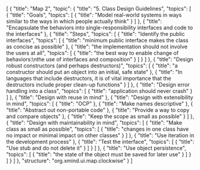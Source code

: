 [
  {
    "title": "Map 2",
    "topic": {
      "title": "5. Class Design Guidelines",
      "topics": [
        {
          "title": "Goals",
          "topics": [
            {
              "title": "Model real-world systems in ways similar to the ways in which people actually think"
            }
          ]
        },
        {
          "title": "Encapsulate the behaviors into single-responsibility interfaces and code to the interfaces"
        },
        {
          "title": "Steps",
          "topics": [
            {
              "title": "Identify the public interfaces",
              "topics": [
                {
                  "title": "minimum public interface makes the class as concise as possible"
                },
                {
                  "title": "the implementation should not involve the users at all",
                  "topics": [
                    {
                      "title": "the best way to enable change of behaviors:\nthe use of interfaces and composition"
                    }
                  ]
                }
              ]
            },
            {
              "title": "Design robust constructors (and perhaps destructors)",
              "topics": [
                {
                  "title": "a constructor should put an object into an initial, safe state"
                },
                {
                  "title": "In languages that include destructors, it is of vital importance that the destructors include proper clean-up functions"
                }
              ]
            },
            {
              "title": "Design error handling into a class",
              "topics": [
                {
                  "title": "application should never crash"
                }
              ]
            },
            {
              "title": "Design with reuse in mind"
            },
            {
              "title": "Design with extensibility in mind",
              "topics": [
                {
                  "title": "OCP"
                },
                {
                  "title": "Make names descriptive"
                },
                {
                  "title": "Abstract out non-portable code"
                },
                {
                  "title": "Provide a way to copy and compare objects"
                },
                {
                  "title": "Keep the scope as small as possible"
                }
              ]
            },
            {
              "title": "Design with maintainability in mind",
              "topics": [
                {
                  "title": "Make class as small as possible",
                  "topics": [
                    {
                      "title": "changes in one class have no impact or minimal impact on other classes"
                    }
                  ]
                },
                {
                  "title": "Use iteration in the development process"
                },
                {
                  "title": "Test the interface",
                  "topics": [
                    {
                      "title": "Use stub and do not delete it"
                    }
                  ]
                }
              ]
            },
            {
              "title": "Use object persistence",
              "topics": [
                {
                  "title": "the state of the object must be saved for later use"
                }
              ]
            }
          ]
        }
      ]
    },
    "structure": "org.xmind.ui.map.clockwise"
  }
]